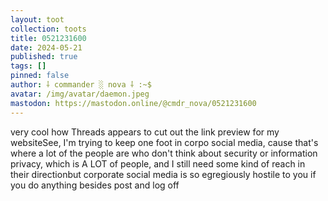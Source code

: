 ```yaml
---
layout: toot
collection: toots
title: 0521231600
date: 2024-05-21
published: true
tags: []
pinned: false
author: ⸸ commander ░ nova ⸸ :~$
avatar: /img/avatar/daemon.jpeg
mastodon: https://mastodon.online/@cmdr_nova/0521231600
---
```


very cool how Threads appears to cut out the link preview for my websiteSee, I'm trying to keep one foot in corpo social media, cause that's where a lot of the people are who don't think about security or information privacy, which is A LOT  of people, and I still need some kind of reach in their directionbut corporate social media is so egregiously hostile to you if you do anything besides post and log off
